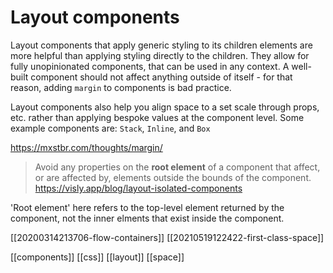 # Layout components

Layout components that apply generic styling to its children elements are more helpful than applying styling directly to the children. They allow for fully unopinionated components, that can be used in any context. A well-built component should not affect anything outside of itself - for that reason, adding `margin` to components is bad practice.

Layout components also help you align space to a set scale through props, etc. rather than applying bespoke values at the component level.
Some example components are: `Stack`, `Inline`, and `Box`

https://mxstbr.com/thoughts/margin/

> Avoid any properties on the **root element** of a component that affect, or are affected by, elements outside the bounds of the component.
> https://visly.app/blog/layout-isolated-components

'Root element' here refers to the top-level element returned by the component, not the inner elments that exist inside the component.

[[20200314213706-flow-containers]]
[[20210519122422-first-class-space]]

[[components]]
[[css]]
[[layout]]
[[space]]
